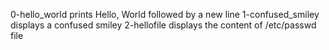 0-hello_world prints Hello, World followed by a new line
1-confused_smiley displays a confused smiley
2-hellofile displays the content of /etc/passwd file

